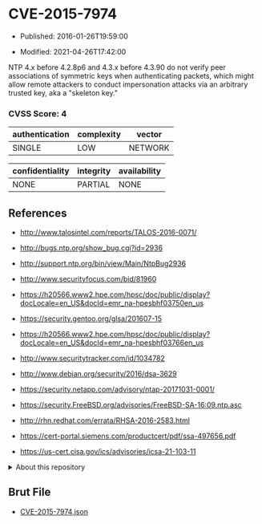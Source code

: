 # CVE-2015-7974

- Published: 2016-01-26T19:59:00

- Modified: 2021-04-26T17:42:00

NTP 4.x before 4.2.8p6 and 4.3.x before 4.3.90 do not verify peer associations of symmetric keys when authenticating packets, which might allow remote attackers to conduct impersonation attacks via an arbitrary trusted key, aka a "skeleton key."

### CVSS Score: **4**

| authentication | complexity | vector |
| --- | --- | --- |
| SINGLE | LOW | NETWORK |

| confidentiality | integrity | availability |
| --- | --- | --- |
| NONE | PARTIAL | NONE |

## References

* http://www.talosintel.com/reports/TALOS-2016-0071/

* http://bugs.ntp.org/show_bug.cgi?id=2936

* http://support.ntp.org/bin/view/Main/NtpBug2936

* http://www.securityfocus.com/bid/81960

* https://h20566.www2.hpe.com/hpsc/doc/public/display?docLocale=en_US&docId=emr_na-hpesbhf03750en_us

* https://security.gentoo.org/glsa/201607-15

* https://h20566.www2.hpe.com/hpsc/doc/public/display?docLocale=en_US&docId=emr_na-hpesbhf03766en_us

* http://www.securitytracker.com/id/1034782

* http://www.debian.org/security/2016/dsa-3629

* https://security.netapp.com/advisory/ntap-20171031-0001/

* https://security.FreeBSD.org/advisories/FreeBSD-SA-16:09.ntp.asc

* http://rhn.redhat.com/errata/RHSA-2016-2583.html

* https://cert-portal.siemens.com/productcert/pdf/ssa-497656.pdf

* https://us-cert.cisa.gov/ics/advisories/icsa-21-103-11

<details>
<summary>About this repository</summary> 

  This repository is part of the project [Live Hack CVE](https://github.com/Live-Hack-CVE). Main website can be found [www.live-hack.org](https://www.live-hack.org) 
  
  Made by [Sn0wAlice](https://github.com/Sn0wAlice) for the people that care about security and need to have a feed of the latest CVEs. Hope you enjoy it, don't forget to star the repo and follow me on [Twitter](https://twitter.com/Sn0wAlice) and [Github](https://github.com/Sn0wAlice). And that is my [personnal website](https://www.alice-snow.me/)

  - [Home Page](https://github.com/Live-Hack-CVE)
  - [Framework](https://github.com/Live-Hack-CVE/cve-framework)
  - [CVE database](https://github.com/Live-Hack-CVE/full_database)
  - [Changelog](https://github.com/Live-Hack-CVE/Changelog)
</details>

## Brut File

* [CVE-2015-7974.json](https://raw.githubusercontent.com/Live-Hack-CVE/full_database/main/cves/2015/CVE-2015-7974.json)


